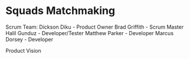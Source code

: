 # Squads Matchmaking

Scrum Team:
Dickson Diku - Product Owner
Brad Griffith - Scrum Master
Halil Gunduz - Developer/Tester 
Matthew Parker - Developer
Marcus Dorsey - Developer 


Product Vision
